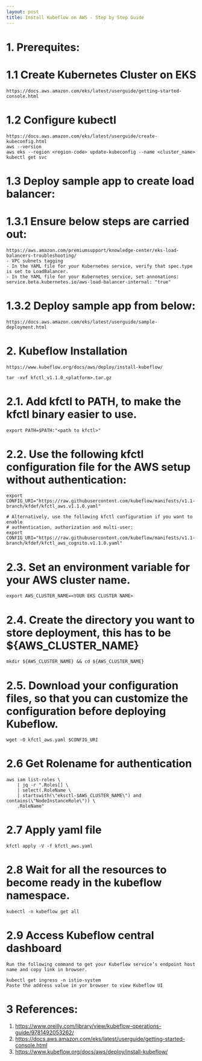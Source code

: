 ```yaml
---
layout: post
title: Install Kubeflow on AWS - Step by Step Guide 
--- 
```




# 1. Prerequites:
# 1.1 Create Kubernetes Cluster on EKS
    https://docs.aws.amazon.com/eks/latest/userguide/getting-started-console.html
# 1.2 Configure kubectl
    https://docs.aws.amazon.com/eks/latest/userguide/create-kubeconfig.html
    aws --version
    aws eks --region <region-code> update-kubeconfig --name <cluster_name>
    kubectl get svc
    
# 1.3 Deploy sample app to create load balancer:
# 1.3.1 Ensure below steps are carried out:
    https://aws.amazon.com/premiumsupport/knowledge-center/eks-load-balancers-troubleshooting/
    - VPC subnets tagging
    - In the YAML file for your Kubernetes service, verify that spec.type is set to LoadBalancer.
    - In the YAML file for your Kubernetes service, set annonations: service.beta.kubernetes.io/aws-load-balancer-internal: "true"
# 1.3.2 Deploy sample app from below:
    https://docs.aws.amazon.com/eks/latest/userguide/sample-deployment.html
    
    
# 2. Kubeflow Installation
    https://www.kubeflow.org/docs/aws/deploy/install-kubeflow/
    
    tar -xvf kfctl_v1.1.0_<platform>.tar.gz

# 2.1. Add kfctl to PATH, to make the kfctl binary easier to use.
    export PATH=$PATH:"<path to kfctl>"

# 2.2. Use the following kfctl configuration file for the AWS setup without authentication:
    export CONFIG_URI="https://raw.githubusercontent.com/kubeflow/manifests/v1.1-branch/kfdef/kfctl_aws.v1.1.0.yaml"

    # Alternatively, use the following kfctl configuration if you want to enable
    # authentication, authorization and multi-user:
    export CONFIG_URI="https://raw.githubusercontent.com/kubeflow/manifests/v1.1-branch/kfdef/kfctl_aws_cognito.v1.1.0.yaml"

# 2.3. Set an environment variable for your AWS cluster name.
    export AWS_CLUSTER_NAME=<YOUR EKS CLUSTER NAME>

# 2.4. Create the directory you want to store deployment, this has to be ${AWS_CLUSTER_NAME}
    mkdir ${AWS_CLUSTER_NAME} && cd ${AWS_CLUSTER_NAME}

# 2.5. Download your configuration files, so that you can customize the configuration before deploying Kubeflow.
    wget -O kfctl_aws.yaml $CONFIG_URI

# 2.6 Get Rolename for authentication
    aws iam list-roles \
        | jq -r ".Roles[] \
        | select(.RoleName \
        | startswith(\"eksctl-$AWS_CLUSTER_NAME\") and contains(\"NodeInstanceRole\")) \
        .RoleName"
    
# 2.7 Apply yaml file    
    kfctl apply -V -f kfctl_aws.yaml

# 2.8 Wait for all the resources to become ready in the kubeflow namespace.
    kubectl -n kubeflow get all


# 2.9 Access Kubeflow central dashboard
    Run the following command to get your Kubeflow service’s endpoint host name and copy link in browser.

    kubectl get ingress -n istio-system
    Paste the address value in yor browser to view Kubeflow UI
    
# 3 References:
1. https://www.oreilly.com/library/view/kubeflow-operations-guide/9781492053262/
2. https://docs.aws.amazon.com/eks/latest/userguide/getting-started-console.html
3. https://www.kubeflow.org/docs/aws/deploy/install-kubeflow/
